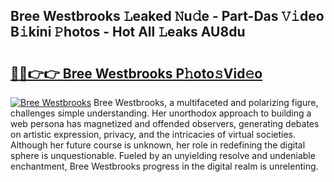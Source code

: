 ## Bree Westbrooks 𝙻eaked 𝙽u𝚍e - Part-Das 𝚅𝚒deo B𝚒kini 𝙿hotos - Hot All 𝙻eaks AU8du

# <h2><a href="http://ld1rg6q.urlbe.top/?page=Bree+Westbrooks">🔗🔗👉👉 Bree Westbrooks P𝚑oto𝚜Vid𝚎o</a></h2>

[![Bree Westbrooks](https://i.imgur.com/eBuTRDB.gif)](http://ld1rg6q.urlbe.top/?page=Bree+Westbrooks)
Bree Westbrooks, a multifaceted and polarizing figure, challenges simple understanding. Her unorthodox approach to building a web persona has magnetized and offended observers, generating debates on artistic expression, privacy, and the intricacies of virtual societies. Although her future course is unknown, her role in redefining the digital sphere is unquestionable. Fueled by an unyielding resolve and undeniable enchantment, Bree Westbrooks progress in the digital realm is unrelenting.
